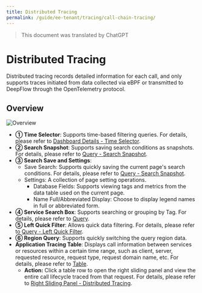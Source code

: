 ```yaml
---
title: Distributed Tracing
permalink: /guide/ee-tenant/tracing/call-chain-tracing/
---
```


> This document was translated by ChatGPT

# Distributed Tracing

Distributed tracing records detailed information for each call, and only supports traces initiated from data collected via eBPF or transmitted to DeepFlow through the OpenTelemetry protocol.

## Overview

![Overview](https://yunshan-guangzhou.oss-cn-beijing.aliyuncs.com/pub/pic/2024051566442db5b7387.png)

- **① Time Selector**: Supports time-based filtering queries. For details, please refer to [Dashboard Details - Time Selector](../dashboard/use/).
- **② Search Snapshot**: Supports saving search conditions as snapshots. For details, please refer to [Query - Search Snapshot](../query/history/).
- **③ Search Save and Settings**:
  - Save Search: Supports quickly saving the current page's search conditions. For details, please refer to [Query - Search Snapshot](../query/history/).
  - Settings: A collection of page setting operations.
    - Database Fields: Supports viewing tags and metrics from the data table used on the current page.
    - Name Full/Abbreviated Display: Choose to display legend names in full or abbreviated form.
- **④ Service Search Box**: Supports searching or grouping by Tag. For details, please refer to [Query](../query/overview/).
- **⑤ Left Quick Filter**: Allows quick data filtering. For details, please refer to [Query - Left Quick Filter](../query/left-quick-filter/).
- **⑥ Region Query**: Supports quickly switching the query region data.
- **Application Tracing Table**: Displays call information between services or resources within a certain time range, such as client, server, requested resource, request type, request domain name, etc. For details, please refer to [Table](../dashboard/panel/table/).
  - **Action:** Click a table row to open the right sliding panel and view the entire call lifecycle traced from that request. For details, please refer to [Right Sliding Panel - Distributed Tracing](./right-sliding-box/).
